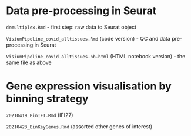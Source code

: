 # Data pre-processing in Seurat

`demultiplex.Rmd` - first step: raw data to Seurat object

`VisiumPipeline_covid_alltissues.Rmd` (code version) - QC and data pre-processing in Seurat

`VisiumPipeline_covid_alltissues.nb.html` (HTML notebook version) - the same file as above

# Gene expression visualisation by binning strategy

`20210419_BinIFI.Rmd` (IFI27)

`20210423_BinKeyGenes.Rmd` (assorted other genes of interest)
